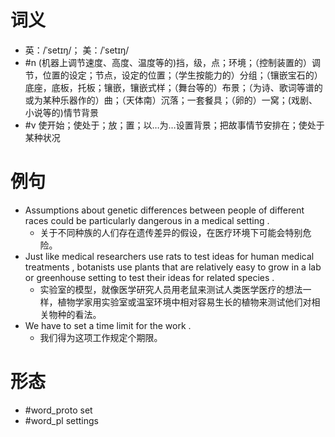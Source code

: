 # 词义
- 英：/ˈsetɪŋ/； 美：/ˈsetɪŋ/
- #n (机器上调节速度、高度、温度等的)挡，级，点；环境；（控制装置的）调节，位置的设定；节点，设定的位置；（学生按能力的）分组；（镶嵌宝石的）底座，底板，托板；镶嵌，镶嵌式样；（舞台等的）布景；（为诗、歌词等谱的或为某种乐器作的）曲；（天体南）沉落；一套餐具；（卵的）一窝；(戏剧、小说等的)情节背景
- #v 使开始；使处于；放；置；以…为…设置背景；把故事情节安排在；使处于某种状况
# 例句
- Assumptions about genetic differences between people of different races could be particularly dangerous in a medical setting .
	- 关于不同种族的人们存在遗传差异的假设，在医疗环境下可能会特别危险。
- Just like medical researchers use rats to test ideas for human medical treatments , botanists use plants that are relatively easy to grow in a lab or greenhouse setting to test their ideas for related species .
	- 实验室的模型，就像医学研究人员用老鼠来测试人类医学医疗的想法一样，植物学家用实验室或温室环境中相对容易生长的植物来测试他们对相关物种的看法。
- We have to set a time limit for the work .
	- 我们得为这项工作规定个期限。
# 形态
- #word_proto set
- #word_pl settings
